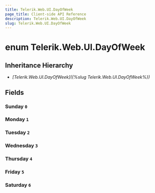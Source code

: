 ```yaml
---
title: Telerik.Web.UI.DayOfWeek
page_title: Client-side API Reference
description: Telerik.Web.UI.DayOfWeek
slug: Telerik.Web.UI.DayOfWeek
---
```


# enum Telerik.Web.UI.DayOfWeek

## Inheritance Hierarchy

* *[Telerik.Web.UI.DayOfWeek]({%slug Telerik.Web.UI.DayOfWeek%})*

## Fields

### Sunday `0`

### Monday `1`

### Tuesday `2`

### Wednesday `3`

### Thursday `4`

### Friday `5`

### Saturday `6`


